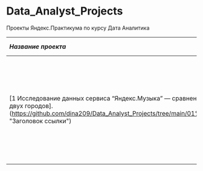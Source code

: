 # Data_Analyst_Projects
Проекты Яндекс.Практикумa  по курсу Дата Аналитика 


|  *Название проекта*   |  *Описание*  |  *Навыки и инструменты* |
| :---------------------| :------------| :-----------------------| 
|[1 Исследование данных сервиса “Яндекс.Музыка” — сравнение пользователей двух городов].(https://github.com/dina209/Data_Analyst_Projects/tree/main/01%20Basic%20Python "Заголовок ссылки")||На основании данных Яндекс.Музыки проверены данные и проведено сравнение поведения и предпочтений пользователей двух столиц — Москвы и Санкт-Петербурга | Python Pandas |
 

